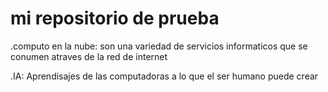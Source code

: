 # mi repositorio de prueba

.computo en la nube: son una variedad de servicios informaticos que se conumen atraves de la red de internet

.IA: Aprendisajes de las computadoras a lo que el ser humano puede crear
